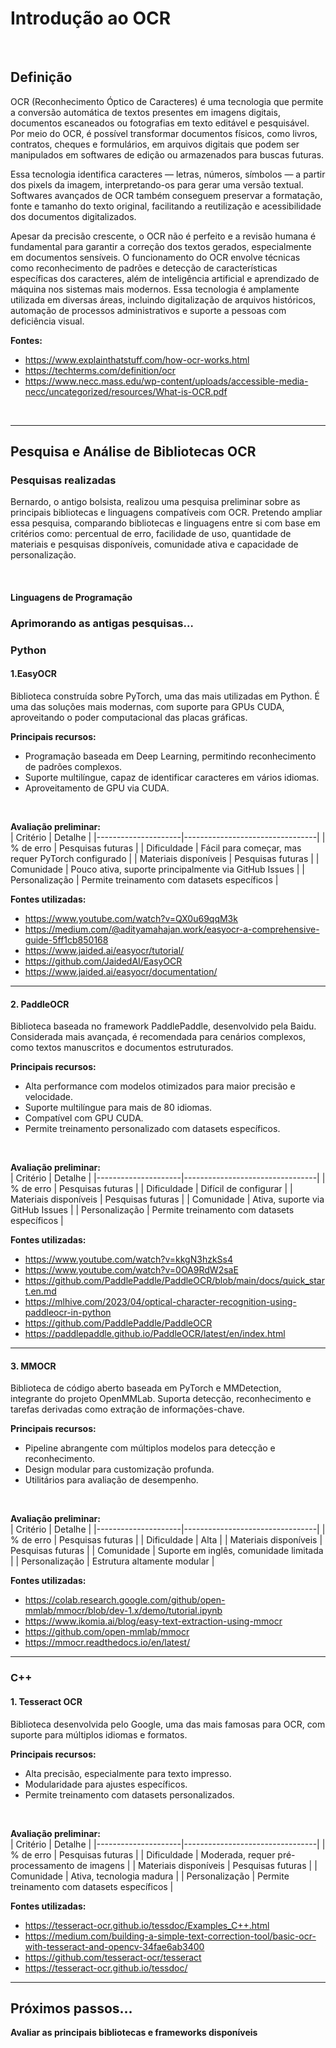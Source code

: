
# Introdução ao OCR

<br>

## Definição

OCR (Reconhecimento Óptico de Caracteres) é uma tecnologia que permite a conversão automática de textos presentes em imagens digitais, documentos escaneados ou fotografias em texto editável e pesquisável. Por meio do OCR, é possível transformar documentos físicos, como livros, contratos, cheques e formulários, em arquivos digitais que podem ser manipulados em softwares de edição ou armazenados para buscas futuras.

Essa tecnologia identifica caracteres — letras, números, símbolos — a partir dos pixels da imagem, interpretando-os para gerar uma versão textual. Softwares avançados de OCR também conseguem preservar a formatação, fonte e tamanho do texto original, facilitando a reutilização e acessibilidade dos documentos digitalizados.

Apesar da precisão crescente, o OCR não é perfeito e a revisão humana é fundamental para garantir a correção dos textos gerados, especialmente em documentos sensíveis. O funcionamento do OCR envolve técnicas como reconhecimento de padrões e detecção de características específicas dos caracteres, além de inteligência artificial e aprendizado de máquina nos sistemas mais modernos. Essa tecnologia é amplamente utilizada em diversas áreas, incluindo digitalização de arquivos históricos, automação de processos administrativos e suporte a pessoas com deficiência visual. 

**Fontes:**  
- https://www.explainthatstuff.com/how-ocr-works.html  
- https://techterms.com/definition/ocr  
- https://www.necc.mass.edu/wp-content/uploads/accessible-media-necc/uncategorized/resources/What-is-OCR.pdf  

<br>

---

## Pesquisa e Análise de Bibliotecas OCR

### Pesquisas realizadas

Bernardo, o antigo bolsista, realizou uma pesquisa preliminar sobre as principais bibliotecas e linguagens compatíveis com OCR. Pretendo ampliar essa pesquisa, comparando bibliotecas e linguagens entre si com base em critérios como: percentual de erro, facilidade de uso, quantidade de materiais e pesquisas disponíveis, comunidade ativa e capacidade de personalização.

<br>

#### Linguagens de Programação

### Aprimorando as antigas pesquisas…

### Python

#### 1.**EasyOCR**  
Biblioteca construída sobre PyTorch, uma das mais utilizadas em Python. É uma das soluções mais modernas, com suporte para GPUs CUDA, aproveitando o poder computacional das placas gráficas.
<br>

**Principais recursos:**  
- Programação baseada em Deep Learning, permitindo reconhecimento de padrões complexos.  
- Suporte multilíngue, capaz de identificar caracteres em vários idiomas.  
- Aproveitamento de GPU via CUDA.  
<br>

**Avaliação preliminar:**  
| Critério            | Detalhe                          |
|---------------------|---------------------------------|
| % de erro           | Pesquisas futuras                |
| Dificuldade         | Fácil para começar, mas requer PyTorch configurado |
| Materiais disponíveis | Pesquisas futuras              |
| Comunidade          | Pouco ativa, suporte principalmente via GitHub Issues |
| Personalização      | Permite treinamento com datasets específicos |
<br>

**Fontes utilizadas:**  
- https://www.youtube.com/watch?v=QX0u69qqM3k  
- https://medium.com/@adityamahajan.work/easyocr-a-comprehensive-guide-5ff1cb850168  
- https://www.jaided.ai/easyocr/tutorial/  
- https://github.com/JaidedAI/EasyOCR  
- https://www.jaided.ai/easyocr/documentation/

---

#### 2. **PaddleOCR**  
Biblioteca baseada no framework PaddlePaddle, desenvolvido pela Baidu. Considerada mais avançada, é recomendada para cenários complexos, como textos manuscritos e documentos estruturados.
<br>

**Principais recursos:**  
- Alta performance com modelos otimizados para maior precisão e velocidade.  
- Suporte multilíngue para mais de 80 idiomas.  
- Compatível com GPU CUDA.  
- Permite treinamento personalizado com datasets específicos.  
<br>

**Avaliação preliminar:**  
| Critério            | Detalhe                          |
|---------------------|---------------------------------|
| % de erro           | Pesquisas futuras                |
| Dificuldade         | Difícil de configurar            |
| Materiais disponíveis | Pesquisas futuras              |
| Comunidade          | Ativa, suporte via GitHub Issues |
| Personalização      | Permite treinamento com datasets específicos |
<br>

**Fontes utilizadas:**  
- https://www.youtube.com/watch?v=kkgN3hzkSs4  
- https://www.youtube.com/watch?v=0OA9RdW2saE  
- https://github.com/PaddlePaddle/PaddleOCR/blob/main/docs/quick_start.en.md  
- https://mlhive.com/2023/04/optical-character-recognition-using-paddleocr-in-python  
- https://github.com/PaddlePaddle/PaddleOCR  
- https://paddlepaddle.github.io/PaddleOCR/latest/en/index.html

---

#### 3. **MMOCR**  
Biblioteca de código aberto baseada em PyTorch e MMDetection, integrante do projeto OpenMMLab. Suporta detecção, reconhecimento e tarefas derivadas como extração de informações-chave.
<br>

**Principais recursos:**  
- Pipeline abrangente com múltiplos modelos para detecção e reconhecimento.  
- Design modular para customização profunda.  
- Utilitários para avaliação de desempenho.  
<br>

**Avaliação preliminar:**  
| Critério            | Detalhe                          |
|---------------------|---------------------------------|
| % de erro           | Pesquisas futuras                |
| Dificuldade         | Alta                            |
| Materiais disponíveis | Pesquisas futuras              |
| Comunidade          | Suporte em inglês, comunidade limitada |
| Personalização      | Estrutura altamente modular      |
<br>

**Fontes utilizadas:**  
- https://colab.research.google.com/github/open-mmlab/mmocr/blob/dev-1.x/demo/tutorial.ipynb  
- https://www.ikomia.ai/blog/easy-text-extraction-using-mmocr  
- https://github.com/open-mmlab/mmocr  
- https://mmocr.readthedocs.io/en/latest/

---

### C++

#### 1. **Tesseract OCR**  
Biblioteca desenvolvida pelo Google, uma das mais famosas para OCR, com suporte para múltiplos idiomas e formatos.
<br>

**Principais recursos:**  
- Alta precisão, especialmente para texto impresso.  
- Modularidade para ajustes específicos.  
- Permite treinamento com datasets personalizados.  
<br>

**Avaliação preliminar:**  
| Critério            | Detalhe                          |
|---------------------|---------------------------------|
| % de erro           | Pesquisas futuras                |
| Dificuldade         | Moderada, requer pré-processamento de imagens |
| Materiais disponíveis | Pesquisas futuras              |
| Comunidade          | Ativa, tecnologia madura        |
| Personalização      | Permite treinamento com datasets específicos |
<br>

**Fontes utilizadas:**  
- https://tesseract-ocr.github.io/tessdoc/Examples_C++.html  
- https://medium.com/building-a-simple-text-correction-tool/basic-ocr-with-tesseract-and-opencv-34fae6ab3400  
- https://github.com/tesseract-ocr/tesseract  
- https://tesseract-ocr.github.io/tessdoc/

---

## Próximos passos...
**Avaliar as principais bibliotecas e frameworks disponíveis**  
